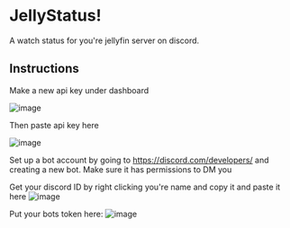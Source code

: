 

# JellyStatus!

A watch status for you're jellyfin server on discord.

## Instructions


Make a new api key under dashboard

![image](https://user-images.githubusercontent.com/115643866/216474840-dd4cefae-49d4-4333-b72e-23a7aa17bb7b.png)

Then paste api key here

![image](https://user-images.githubusercontent.com/115643866/216474985-47839ade-a7c3-4950-be83-465d200ffaaf.png)


Set up a bot account by going to https://discord.com/developers/ and creating a new bot. Make sure it has permissions to DM you

Get your discord ID by right clicking you're name and copy it and paste it here
![image](https://user-images.githubusercontent.com/115643866/216475221-62d6f660-7b50-404e-a5d3-eee3b64c3e7f.png)


Put your bots token here:
![image](https://user-images.githubusercontent.com/115643866/216476081-9e91e073-0680-4716-a0b3-ff87fec36d47.png)


